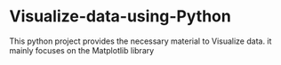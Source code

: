 # Visualize-data-using-Python
This python project provides the necessary material to Visualize data. it mainly focuses on the Matplotlib library
